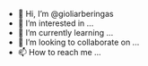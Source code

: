 - 👋 Hi, I’m @gioliarberingas
- 👀 I’m interested in ...
- 🌱 I’m currently learning ...
- 💞️ I’m looking to collaborate on ...
- 📫 How to reach me ...

<!---
gioliarberingas/gioliarberingas is a ✨ special ✨ repository because its `README.md` (this file) appears on your GitHub profile.
You can click the Preview link to take a look at your changes.
--->
